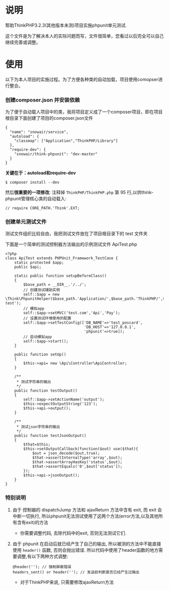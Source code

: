# 说明

帮助ThinkPHP3.2.3(其他版本未测)项目实施phpunit单元测试.

这个文件是为了解决本人的实际问题而写，文件很简单，您看过以后完全可以自己继续完善或调整。

# 使用

以下为本人项目的实施过程。为了方便各种类的自动加载，项目使用comopser进行整合。

### 创建composer.json 并安装依赖

为了便于自动载人项目中的类，我将项目定义成了一个composer项目，即在项目根目录下面创建了项目的composer.json文件

```
{
  "name": "snowair/service",
  "autoload": {
    "classmap": ["Application","ThinkPHP/Library"]
  },
  "require-dev": {
    "snowair/think-phpunit": "dev-master"
  }
}
```

**关键在于：autoload和require-dev**

```
$ composer install --dev
```

然后**很重要的一项修改**: 注释掉 `ThinkPHP/ThinkPHP.php` 第 95 行,以供think-phpunit管理核心类的自动载入:

```
// require CORE_PATH.'Think'.EXT;
```


### 创建单元测试文件

测试文件组织比较自由，我把测试文件放在了项目根目录下的 test 文件夹

下面是一个简单的测试控制器方法输出的示例测试文件 ApiTest.php

```
<?php
class ApiTest extends PHPUnit_Framework_TestCase {
    static protected $app;
    public $api;

    static public function setupBeforeClass()
    {
        $base_path = __DIR__.'/../';
        // 创建测试辅助实例
        self::$app = new \Think\PhpunitHelper($base_path.'Application/',$base_path.'ThinkPHP/',$base_path.'Runtime-test');
        // 模拟app
        self::$app->setMVC('test.com','Api','Pay');
        // 设置测试环境使用的配置
        self::$app->setTestConfig(['DB_NAME'=>'test_poscard',
                                   'DB_HOST'=>'127.0.0.1',
                                   'phpunit'=>true]);
        // 启动模拟app
        self::$app->start();
    }

    public function setUp()
    {
        $this->api= new \Api\Controller\ApiController;
    }
    
    /**
     * 测试字符串的输出
     */
    public function testOutput()
    {
        self::$app->setActionName('output');
        $this->expectOutputString('123');
        $this->api->output();
    }
    
    /**
     * 测试json字符串的输出
     */
    public function testJsonOutput()
    {
        $that=$this;
        $this->setOutputCallback(function($out) use($that){
            $out = json_decode($out,true);
            $that->assertInternalType('array',$out);
            $that->assertArrayHasKey('status',$out);
            $that->assertEquals('0',$out['status']);
        });
        $this->api->jsonOutput();
    }
}
```

### 特别说明

1. 由于 控制器的 dispatchJump 方法和 ajaxReturn 方法中含有 exit, 而 exit 会中断一切执行, 所以phpunit无法测试使用了这两个方法(error方法,以及其他所有含有exit)的方法
    * 你需要调整代码, 去除代码中的exit, 否则无法测试它们.

2. 由于 phpunit 在启动后就已经产生了自己的输出, 所以被测的方法中不能直接使用 `header()` 函数, 否则会抛出错误. 所以代码中使用了header函数的地方需要调整,有以下两种方式调整:
    ```
    @header(''); // 强制屏蔽错误
    headers_sent() or header(''); // 发送前判断是否已经产生过输出
    ```
    * 对于ThinkPHP来说, 只需要修改ajaxReturn方法

